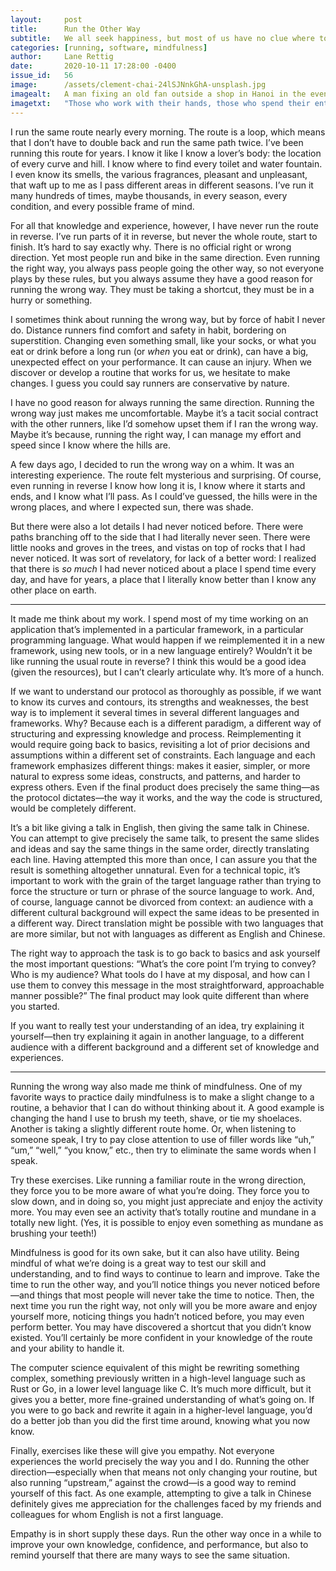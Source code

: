 ```yaml
---
layout:     post
title:      Run the Other Way
subtitle:   We all seek happiness, but most of us have no clue where to find it. It isn't to be found where most people think it is.
categories: [running, software, mindfulness]
author:     Lane Rettig
date:       2020-10-11 17:28:00 -0400
issue_id:   56
image:      /assets/clement-chai-24lSJNnkGhA-unsplash.jpg
imagealt:   A man fixing an old fan outside a shop in Hanoi in the evening
imagetxt:   "Those who work with their hands, those who spend their entire lives and careers perfecting a craft, seem to know something about happiness that the rest of us don't. This guy gets it. (Photo by <a href='https://unsplash.com/@clementchai?utm_source=unsplash&amp;utm_medium=referral&amp;utm_content=creditCopyText'>Clement Chai</a> on Unsplash)"
---
```

I run the same route nearly every morning. The route is a loop, which means that I don’t have to double back and run the same path twice. I’ve been running this route for years. I know it like I know a lover’s body: the location of every curve and hill. I know where to find every toilet and water fountain. I even know its smells, the various fragrances, pleasant and unpleasant, that waft up to me as I pass different areas in different seasons. I’ve run it many hundreds of times, maybe thousands, in every season, every condition, and every possible frame of mind.

For all that knowledge and experience, however, I have never run the route in reverse. I’ve run parts of it in reverse, but never the whole route, start to finish. It’s hard to say exactly why. There is no official right or wrong direction. Yet most people run and bike in the same direction. Even running the right way, you always pass people going the other way, so not everyone plays by these rules, but you always assume they have a good reason for running the wrong way. They must be taking a shortcut, they must be in a hurry or something.

I sometimes think about running the wrong way, but by force of habit I never do. Distance runners find comfort and safety in habit, bordering on superstition. Changing even something small, like your socks, or what you eat or drink before a long run (or _when_ you eat or drink), can have a big, unexpected effect on your performance. It can cause an injury. When we discover or develop a routine that works for us, we hesitate to make changes. I guess you could say runners are conservative by nature.

I have no good reason for always running the same direction. Running the wrong way just makes me uncomfortable. Maybe it’s a tacit social contract with the other runners, like I’d somehow upset them if I ran the wrong way. Maybe it’s because, running the right way, I can manage my effort and speed since I know where the hills are.

A few days ago, I decided to run the wrong way on a whim. It was an interesting experience. The route felt mysterious and surprising. Of course, even running in reverse I know how long it is, I know where it starts and ends, and I know what I’ll pass. As I could’ve guessed, the hills were in the wrong places, and where I expected sun, there was shade.

But there were also a lot details I had never noticed before. There were paths branching off to the side that I had literally never seen. There were little nooks and groves in the trees, and vistas on top of rocks that I had never noticed. It was sort of revelatory, for lack of a better word: I realized that there is _so much_ I had never noticed about a place I spend time every day, and have for years, a place that I literally know better than I know any other place on earth.

<hr/>

It made me think about my work. I spend most of my time working on an application that’s implemented in a particular framework, in a particular programming language. What would happen if we reimplemented it in a new framework, using new tools, or in a new language entirely? Wouldn’t it be like running the usual route in reverse? I think this would be a good idea (given the resources), but I can’t clearly articulate why. It’s more of a hunch.

If we want to understand our protocol as thoroughly as possible, if we want to know its curves and contours, its strengths and weaknesses, the best way is to implement it several times in several different languages and frameworks. Why? Because each is a different paradigm, a different way of structuring and expressing knowledge and process. Reimplementing it would require going back to basics, revisiting a lot of prior decisions and assumptions within a different set of constraints. Each language and each framework emphasizes different things: makes it easier, simpler, or more natural to express some ideas, constructs, and patterns, and harder to express others. Even if the final product does precisely the same thing—as the protocol dictates—the way it works, and the way the code is structured, would be completely different.

It’s a bit like giving a talk in English, then giving the same talk in Chinese. You can attempt to give precisely the same talk, to present the same slides and ideas and say the same things in the same order, directly translating each line. Having attempted this more than once, I can assure you that the result is something altogether unnatural. Even for a technical topic, it’s important to work with the grain of the target language rather than trying to force the structure or turn or phrase of the source language to work. And, of course, language cannot be divorced from context: an audience with a different cultural background will expect the same ideas to be presented in a different way. Direct translation might be possible with two languages that are more similar, but not with languages as different as English and Chinese.

The right way to approach the task is to go back to basics and ask yourself the most important questions: “What’s the core point I’m trying to convey? Who is my audience? What tools do I have at my disposal, and how can I use them to convey this message in the most straightforward, approachable manner possible?” The final product may look quite different than where you started.

If you want to really test your understanding of an idea, try explaining it yourself—then try explaining it again in another language, to a different audience with a different background and a different set of knowledge and experiences.

<hr/>

Running the wrong way also made me think of mindfulness. One of my favorite ways to practice daily mindfulness is to make a slight change to a routine, a behavior that I can do without thinking about it. A good example is changing the hand I use to brush my teeth, shave, or tie my shoelaces. Another is taking a slightly different route home. Or, when listening to someone speak, I try to pay close attention to use of filler words like “uh,” “um,” “well,” “you know,” etc., then try to eliminate the same words when I speak.

Try these exercises. Like running a familiar route in the wrong direction, they force you to be more aware of what you’re doing. They force you to slow down, and in doing so, you might just appreciate and enjoy the activity more. You may even see an activity that’s totally routine and mundane in a totally new light. (Yes, it is possible to enjoy even something as mundane as brushing your teeth!)

Mindfulness is good for its own sake, but it can also have utility. Being mindful of what we’re doing is a great way to test our skill and understanding, and to find ways to continue to learn and improve. Take the time to run the other way, and you’ll notice things you never noticed before—and things that most people will never take the time to notice. Then, the next time you run the right way, not only will you be more aware and enjoy yourself more, noticing things you hadn’t noticed before, you may even perform better. You may have discovered a shortcut that you didn’t know existed. You’ll certainly be more confident in your knowledge of the route and your ability to handle it.

The computer science equivalent of this might be rewriting something complex, something previously written in a high-level language such as Rust or Go, in a lower level language like C. It’s much more difficult, but it gives you a better, more fine-grained understanding of what’s going on. If you were to go back and rewrite it again in a higher-level language, you’d do a better job than you did the first time around, knowing what you now know.

Finally, exercises like these will give you empathy. Not everyone experiences the world precisely the way you and I do. Running the other direction—especially when that means not only changing your routine, but also running “upstream,” against the crowd—is a good way to remind yourself of this fact. As one example, attempting to give a talk in Chinese definitely gives me appreciation for the challenges faced by my friends and colleagues for whom English is not a first language.

Empathy is in short supply these days. Run the other way once in a while to improve your own knowledge, confidence, and performance, but also to remind yourself that there are many ways to see the same situation.
